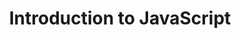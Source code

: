 ---
id: intro-js
title: Introduction to JavaScript
sidebar_label: Introduction of Js
sidebar_position: 2
tags: [JavaScript, Introduction of js, Introduction of JavaScript]
---